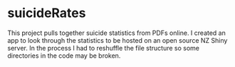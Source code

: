 # suicideRates
This project pulls together suicide statistics from PDFs online. I created an app to look through the statistics to be hosted on an open source NZ Shiny server. In the process I had to reshuffle the file structure so some directories in the code may be broken.
